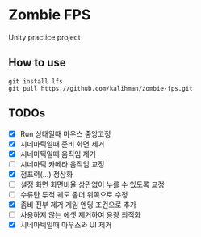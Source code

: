 # Zombie FPS

Unity practice project

## How to use

```
git install lfs
git pull https://github.com/kalihman/zombie-fps.git
```

## TODOs
- [x] Run 상태일때 마우스 중앙고정
- [x] 시네마틱일때 준비 화면 제거
- [x] 시네마틱일때 움직임 제거
- [ ] 시네마틱 카메라 움직임 교정
- [X] 점프력(...) 정상화
- [ ] 설정 화면 화면비율 상관없이 누를 수 있도록 교정
- [ ] 수류탄 투척 궤도 좀더 위쪽으로 수정
- [x] 좀비 전부 제거 게임 엔딩 조건으로 추가
- [ ] 사용하지 않는 에셋 제거하여 용량 최적화
- [x] 시네마틱일때 마우스와 UI 제거
